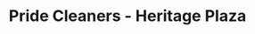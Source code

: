 ---
title: "Pride Cleaners - Heritage Plaza"
url: /olathe/pride-cleaners-heritage-plaza/
shop: laundry
---